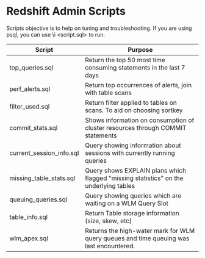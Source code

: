 # Redshift Admin Scripts
Scripts objective is to help on tuning and troubleshooting.
If you are using psql, you can use \i &lt;script.sql&gt; to run.

| Script | Purpose |
| ------------- | ------------- |
| top_queries.sql | Return the top 50 most time consuming statements in the last 7 days |
| perf_alerts.sql | Return top occurrences of alerts, join with table scans |
| filter_used.sql | Return filter applied to tables on scans. To aid on choosing sortkey |
| commit_stats.sql | Shows information on consumption of cluster resources through COMMIT statements |
| current_session_info.sql | Query showing information about sessions with currently running queries |
| missing_table_stats.sql | Query shows EXPLAIN plans which flagged "missing statistics" on the underlying tables |
| queuing_queries.sql | Query showing queries which are waiting on a WLM Query Slot |
| table_info.sql | Return Table storage information (size, skew, etc) |
| wlm_apex.sql |  Returns the high-water mark for WLM query queues and time queuing was last encountered. |
